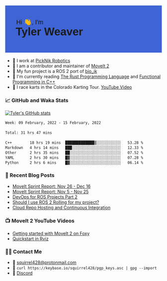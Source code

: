 [![Hi, I'm Tyler Weaver](https://github.com/tylerjw/tylerjw/blob/main/header.png?raw=true)](#)

- :office: I work at [PickNik Robotics](https://picknik.ai)
- :robot: I am a contributor and maintainer of [MoveIt 2](https://moveit.picknik.ai/foxy/index.html)
- :rocket: My fun project is a ROS 2 port of [bio_ik](https://github.com/tylerjw/bio_ik)
- :crab: I'm currently reading [The Rust Programming Language](https://doc.rust-lang.org/book/) and [Functional Programming in C++](https://www.manning.com/books/functional-programming-in-c-plus-plus)
- :checkered_flag: I race karts in the Colorado Karting Tour.  [YouTube Video](https://www.youtube.com/watch?v=0pKhu1n1q6c)

### :chart_with_upwards_trend: GitHub and Waka Stats

[![Tyler's GitHub stats](https://github-readme-stats.vercel.app/api?username=tylerjw&show_icons=true&count_private=true&include_all_commits=true)](#)

<!--START_SECTION:waka-->
```text
Week: 09 February, 2022 - 15 February, 2022

Total: 31 hrs 47 mins

C++        18 hrs 19 mins  █████████████▒░░░░░░░░░░░   53.28 % 
Markdown   4 hrs 14 mins   ███░░░░░░░░░░░░░░░░░░░░░░   12.33 % 
Other      2 hrs 35 mins   ██░░░░░░░░░░░░░░░░░░░░░░░   07.52 % 
YAML       2 hrs 30 mins   █▓░░░░░░░░░░░░░░░░░░░░░░░   07.28 % 
Python     2 hrs 6 mins    █▓░░░░░░░░░░░░░░░░░░░░░░░   06.14 % 
```
<!--END_SECTION:waka-->

### :orange_book: Recent Blog Posts

- [MoveIt Sprint Report: Nov 26 - Dec 16](https://moveit.ros.org/moveit/ros/2021/12/17/sprint-report-3.html)
- [MoveIt Sprint Report: Nov 5 - Nov 25](https://moveit.ros.org/moveit/ros/2021/11/30/sprint-report-2.html)
- [DevOps for ROS Projects Part 2](http://picknik.ai/ros/moveit/devops/2021/12/14/DevOps-for-ROS-Projects-Part-2.html)
- [Should I use ROS 2 Rolling for my project?](http://picknik.ai/ros/ros2/releases/moveit/2021/08/18/rolling-ridley.html)
- [Cloud Repo Hosting and Continuous Integration](http://picknik.ai/ros2/moveit2/devops/2021/02/18/DevOps-for-ROS-part1.html)

### :tv: MoveIt 2 YouTube Videos

- [Getting started with MoveIt 2 on Foxy](https://www.youtube.com/watch?v=k85fH0snRm8)
- [Quickstart in Rviz](https://www.youtube.com/watch?v=kOGFvq9IriI)

### :technologist: Contact Me

- :email: <squirrel428@protonmail.com>
- :key: `curl https://keybase.io/squirrel428/pgp_keys.asc | gpg --import`
- :speech_balloon: [Discord](https://discord.gg/RrySut8)
